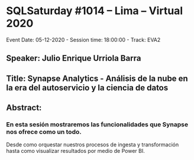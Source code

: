 # SQLSaturday #1014 – Lima – Virtual 2020
Event Date: 05-12-2020 - Session time: 18:00:00 - Track: EVA2
## Speaker: Julio Enrique Urriola Barra
## Title: Synapse Analytics - Análisis de la nube en la era del autoservicio y la ciencia de datos
## Abstract:
### En esta sesión mostraremos las funcionalidades que Synapse nos ofrece como un todo.
Desde como orquestar nuestros procesos de ingesta y transformación hasta como visualizar resultados por medio de Power BI.
